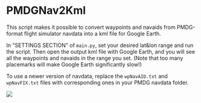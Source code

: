 # PMDGNav2Kml
This script makes it possible to convert waypoints and navaids from PMDG-format flight simulator navdata into a kml file for Google Earth.

In "SETTINGS SECTION" of `main.py`, set your desired lat&lon range and run the script. Then open the output kml file with Google Earth, and you will see all the waypoints and navaids in the range you set. (Note that too many placemarks will make Google Earth significantly slow!)

To use a newer version of navdata, replace the `wpNavAID.txt` and `wpNavFIX.txt` files with corresponding ones in your PMDG navdata folder.

<image src="https://github.com/ErnestThePoet/PMDGNav2Kml/blob/master/screenshot.png"/>
